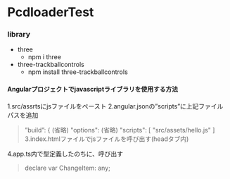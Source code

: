 # PcdloaderTest

### library
- three
  - npm i three
- three-trackballcontrols
  - npm install three-trackballcontrols

#### Angularプロジェクトでjavascriptライブラリを使用する方法
1.src/assrtsにjsファイルをペースト
2.angular.jsonの”scripts”に上記ファイルパスを追加
>”build”: {
>  (省略)
>  "options": 
>    (省略)
>    "scripts": [
>      "src/assets/hello.js"
>    ]
3.index.htmlファイルでjsファイルを呼び出す(headタブ内)
><script src="assets/hello.js"></script>
4.app.ts内で型定義したのちに、呼び出す
>declare var ChangeItem: any;
